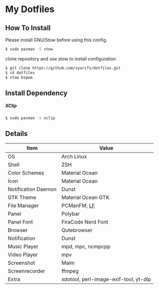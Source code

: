 # My Dotfiles

## How To Install
Please install GNU/Stow before using this config.	
```bash
$ sudo pacman -S stow
```
clone repository and use stow to install configuration
```bash
$ git clone https://github.com/syarifs/dotfiles.git
$ cd dotfiles
$ stow bspwm
```

## Install Dependency
##### XClip
```bash
$ sudo pacman -S xclip
```

## Details

|	Item							 | Value																					|
|--------------------|------------------------------------------------|
| OS                 | Arch Linux																			|
| Shell							 | ZSH																						|
| Color Schemes      | Material Ocean																	|
| Icon               | Material Ocean																	|
| Notification Daemon| Dunst																					|
| GTK Theme          | Material Ocean GTK															|
| File Manager       | PCManFM, [LF](https://github.com/x/lf)					|
| Panel              | Polybar																				|
| Panel Font				 | FiraCode Nerd Font															|
| Browser						 | Qutebrowser																		|
| Notification       | Dunst																					| Menu							 | rofi																						|
| Music Player       | mpd, mpc, ncmpcpp	 														|
| Video Player       | mpv																						|
| Screenshot         | Maim																						|
| Screenrecorder		 | ffmpeg																					|
| Extra							 | xdotool, perl-image-exif-tool, yt-dlp					|
